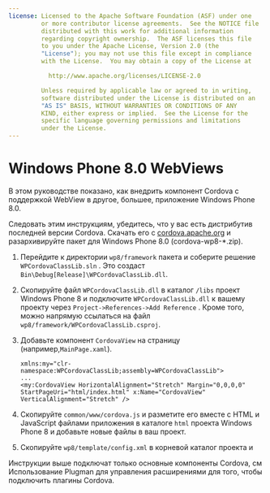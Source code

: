 ```yaml
---
license: Licensed to the Apache Software Foundation (ASF) under one
         or more contributor license agreements.  See the NOTICE file
         distributed with this work for additional information
         regarding copyright ownership.  The ASF licenses this file
         to you under the Apache License, Version 2.0 (the
         "License"); you may not use this file except in compliance
         with the License.  You may obtain a copy of the License at

           http://www.apache.org/licenses/LICENSE-2.0

         Unless required by applicable law or agreed to in writing,
         software distributed under the License is distributed on an
         "AS IS" BASIS, WITHOUT WARRANTIES OR CONDITIONS OF ANY
         KIND, either express or implied.  See the License for the
         specific language governing permissions and limitations
         under the License.
---
```


# Windows Phone 8.0 WebViews

В этом руководстве показано, как внедрить компонент Cordova с поддержкой WebView в другое, большее, приложение Windows Phone 8.0.

Следовать этим инструкциям, убедитесь, что у вас есть дистрибутив последней версии Cordova. Скачать его с [cordova.apache.org](http://cordova.apache.org) и разархивируйте пакет для Windows Phone 8.0 (cordova-wp8-*.zip).

  1. Перейдите к директории `wp8/framework` пакета и соберите решение `WPCordovaClassLib.sln` . Это создаст `Bin\Debug[Release]\WPCordovaClassLib.dll`.

  2. Скопируйте файл `WPCordovaClassLib.dll` в каталог `/libs` проект Windows Phone 8 и подключите `WPCordovaClassLib.dll` к вашему проекту через `Project->References->Add Reference` . Кроме того, можно напрямую ссылаться на файл `wp8/framework/WPCordovaClassLib.csproj`.

  3. Добавьте компонент `CordovaView` на страницу (например,`MainPage.xaml`).
    
         xmlns:my="clr-namespace:WPCordovaClassLib;assembly=WPCordovaClassLib">
         ...
         <my:CordovaView HorizontalAlignment="Stretch" Margin="0,0,0,0" 
         StartPageUri="html/index.html" x:Name="CordovaView" VerticalAlignment="Stretch" />

  4. Скопируйте `common/www/cordova.js` и разметите его вместе с HTML и JavaScript файлами приложения в каталоге `html` проекта Windows Phone 8 и добавьте новые файлы в ваш проект.

  5. Скопируйте `wp8/template/config.xml` в корневой каталог проекта и

Инструкции выше подключат только основные компоненты Cordova, см Использование Plugman для управления расширениями для того, чтобы подключить плагины Cordova.
